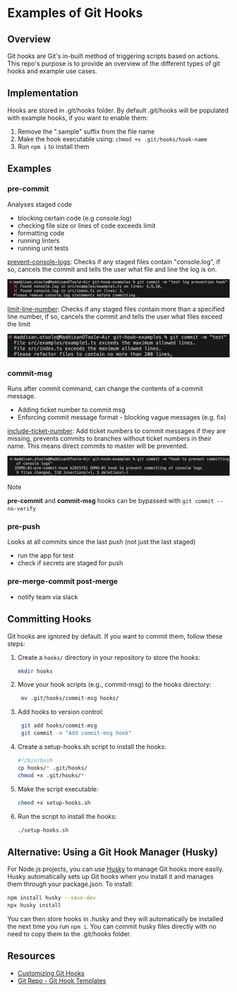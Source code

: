 # Examples of Git Hooks

## Overview
Git hooks are Git's in-built method of triggering scripts based on actions. This repo's purpose is to provide an overview of the different types of git hooks and example use cases.

## Implementation
Hooks are stored in .git/hooks folder. 
By default .git/hooks will be populated with example hooks, if you want to enable them:
1. Remove the ".sample" suffix from the file name
2. Make the hook executable using: `chmod +x .git/hooks/hook-name`
3. Run `npm i` to install them

## Examples
### pre-commit
Analyses staged code
- blocking certain code (e.g console.log)
- checking file size or lines of code exceeds limit
- formatting code
- running linters
- running unit tests

[prevent-console-logs](hooks/examples/pre-commit.prevent-console-logs):
Checks if any staged files contain "console.log", if so, cancels the commit and tells the user what file and line the log is on.

![pre-commit example - prevent console logs](screenshots/prevent-console-logs.png)

[limit-line-number](hooks/examples/pre-commit.limit-line-number):
Checks if any staged files contain more than a specified line number, if so, cancels the commit and tells the user what files exceed the limit

![pre-commit example - limit line number](screenshots/limit-line-number.png)

### commit-msg
Runs after commit command, can change the contents of a commit message.
- Adding ticket number to commit msg
- Enforcing commit message format - blocking vague messages (e.g. fix)

[include-ticket-number](hooks/examples/commit-msg.include-ticket-number):
Add ticket numbers to commit messages if they are missing, prevents commits to branches without ticket numbers in their name. This means direct commits to master will be prevented. 

![commit-msg example - include ticket number](screenshots/include-ticket-number.png)

> [!NOTE]
> **pre-commit** and **commit-msg** hooks can be bypassed with `git commit --no-verify`

### pre-push
Looks at all commits since the last push (not just the last staged)
- run the app for test
- check if secrets are staged for push


### pre-merge-commit post-merge
- notify team via slack

## Committing Hooks

Git hooks are ignored by default. If you want to commit them, follow these steps: 

1. Create a `hooks/` directory in your repository to store the hooks:
   ```bash
   mkdir hooks
   ```
2. Move your hook scripts (e.g., commit-msg) to the hooks directory:
   ```bash
    mv .git/hooks/commit-msg hooks/
    ```
3. Add hooks to version control:
   ```bash
    git add hooks/commit-msg
    git commit -m "Add commit-msg hook"
    ```
4. Create a setup-hooks.sh script to install the hooks:
    ```bash
    #!/bin/bash
    cp hooks/* .git/hooks/
    chmod +x .git/hooks/*
    ```
5. Make the script executable:
    ```bash
    chmod +x setup-hooks.sh
    ```
6. Run the script to install the hooks:
    ```bash
    ./setup-hooks.sh
    ```

## Alternative: Using a Git Hook Manager (Husky)
For Node.js projects, you can use [Husky](https://typicode.github.io/husky/) to manage Git hooks more easily. Husky automatically sets up Git hooks when you install it and manages them through your package.json. To install:

```bash
npm install husky --save-dev
npx husky install
```

You can then store hooks in .husky and they will automatically be installed the next time you run `npm i`. You can commit husky files directly with no need to copy them to the .git/hooks folder.  

## Resources

- [Customizing Git Hooks](https://git-scm.com/book/en/v2/Customizing-Git-Git-Hooks)
- [Git Repo - Git Hook Templates ](https://github.com/git/git/tree/master/templates/hooks)
